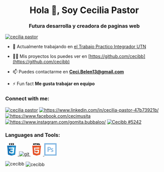 <h1 align="center">Hola 👋, Soy Cecilia Pastor</h1>
<h3 align="center">Futura desarrolla y creadora de paginas web</h3>

<p align="left"> <a href="https://twitter.com/cecilia pastor" target="blank"><img src="https://img.shields.io/twitter/follow/cecilia pastor?logo=twitter&style=for-the-badge" alt="cecilia pastor" /></a> </p>

- 🔭 Actualmente trabajando en [el Trabajo Practico Integrador UTN](https://github.com/cecibb/Trabajo-Practico-)

- 👨‍💻 Mis proyectos los puedes ver en [https://github.com/cecibb](https://github.com/cecibb)

- 📫 Puedes contactarme en **Ceci.Belen13@gmail.com**

- ⚡ Fun fact **Me gusta trabajar en equipo**

<h3 align="left">Connect with me:</h3>
<p align="left">
<a href="https://twitter.com/cecilia pastor" target="blank"><img align="center" src="https://raw.githubusercontent.com/rahuldkjain/github-profile-readme-generator/master/src/images/icons/Social/twitter.svg" alt="cecilia pastor" height="30" width="40" /></a>
<a href="https://linkedin.com/in/https://www.linkedin.com/in/cecilia-pastor-47b73921b/" target="blank"><img align="center" src="https://raw.githubusercontent.com/rahuldkjain/github-profile-readme-generator/master/src/images/icons/Social/linked-in-alt.svg" alt="https://www.linkedin.com/in/cecilia-pastor-47b73921b/" height="30" width="40" /></a>
<a href="https://fb.com/https://www.facebook.com/cecimusita" target="blank"><img align="center" src="https://raw.githubusercontent.com/rahuldkjain/github-profile-readme-generator/master/src/images/icons/Social/facebook.svg" alt="https://www.facebook.com/cecimusita" height="30" width="40" /></a>
<a href="https://instagram.com/https://www.instagram.com/gomita.bubbaloo/" target="blank"><img align="center" src="https://raw.githubusercontent.com/rahuldkjain/github-profile-readme-generator/master/src/images/icons/Social/instagram.svg" alt="https://www.instagram.com/gomita.bubbaloo/" height="30" width="40" /></a>
<a href="https://discord.gg/Cecibb #5242" target="blank"><img align="center" src="https://raw.githubusercontent.com/rahuldkjain/github-profile-readme-generator/master/src/images/icons/Social/discord.svg" alt="Cecibb #5242" height="30" width="40" /></a>
</p>

<h3 align="left">Languages and Tools:</h3>
<p align="left"> <a href="https://www.w3schools.com/css/" target="_blank" rel="noreferrer"> <img src="https://raw.githubusercontent.com/devicons/devicon/master/icons/css3/css3-original-wordmark.svg" alt="css3" width="40" height="40"/> </a> <a href="https://git-scm.com/" target="_blank" rel="noreferrer"> <img src="https://www.vectorlogo.zone/logos/git-scm/git-scm-icon.svg" alt="git" width="40" height="40"/> </a> <a href="https://www.w3.org/html/" target="_blank" rel="noreferrer"> <img src="https://raw.githubusercontent.com/devicons/devicon/master/icons/html5/html5-original-wordmark.svg" alt="html5" width="40" height="40"/> </a> <a href="https://www.photoshop.com/en" target="_blank" rel="noreferrer"> <img src="https://raw.githubusercontent.com/devicons/devicon/master/icons/photoshop/photoshop-line.svg" alt="photoshop" width="40" height="40"/> </a> </p>

<p><img align="left" src="https://github-readme-stats.vercel.app/api/top-langs?username=cecibb&show_icons=true&locale=en&layout=compact" alt="cecibb" /></p>

<p>&nbsp;<img align="center" src="https://github-readme-stats.vercel.app/api?username=cecibb&show_icons=true&locale=en" alt="cecibb" /></p>

